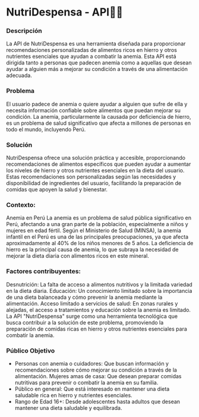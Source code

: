 <h1>NutriDespensa - API🥦🍗 </h1>
<h3>Descripción</h3> 
<p>La API de NutriDespensa es una herramienta diseñada para proporcionar recomendaciones personalizadas de alimentos ricos en hierro y otros nutrientes esenciales que ayudan a combatir la anemia. Esta API está dirigida tanto a personas que padecen anemia como a aquellas que desean ayudar a alguien más a mejorar su condición a través de una alimentación adecuada.<p>

<h3>Problema</h3>
<p>El usuario padece de anemia o quiere ayudar a alguien que sufre de ella y necesita información confiable sobre alimentos que puedan mejorar su condición. La anemia, particularmente la causada por deficiencia de hierro, es un problema de salud significativo que afecta a millones de personas en todo el mundo, incluyendo Perú.</p>

<h3>Solución</h3>
<p>NutriDespensa ofrece una solución práctica y accesible, proporcionando recomendaciones de alimentos específicos que pueden ayudar a aumentar los niveles de hierro y otros nutrientes esenciales en la dieta del usuario. Estas recomendaciones son personalizadas según las necesidades y disponibilidad de ingredientes del usuario, facilitando la preparación de comidas que apoyen la salud y bienestar.</p>

<h3>Contexto: </h3>
<p>Anemia en Perú La anemia es un problema de salud pública significativo en Perú, afectando a una gran parte de la población, especialmente a niños y mujeres en edad fértil. Según el Ministerio de Salud (MINSA), la anemia infantil en el Perú es una de las principales preocupaciones, ya que afecta aproximadamente al 40% de los niños menores de 5 años. La deficiencia de hierro es la principal causa de anemia, lo que subraya la necesidad de mejorar la dieta diaria con alimentos ricos en este mineral.</p>

<h3>Factores contribuyentes:</h3>

<p>Desnutrición: La falta de acceso a alimentos nutritivos y la limitada variedad en la dieta diaria. Educación: Un conocimiento limitado sobre la importancia de una dieta balanceada y cómo prevenir la anemia mediante la alimentación. Acceso limitado a servicios de salud: En zonas rurales y alejadas, el acceso a tratamientos y educación sobre la anemia es limitado. La API "NutriDespensa" surge como una herramienta tecnológica que busca contribuir a la solución de este problema, promoviendo la preparación de comidas ricas en hierro y otros nutrientes esenciales para combatir la anemia.</p>

<h3>Público Objetivo</h3>
<ul>
  <li>Personas con anemia o cuidadores: Que buscan información y recomendaciones sobre cómo mejorar su condición a través de la alimentación. Mujeres amas de casa: Que desean preparar comidas nutritivas para prevenir o combatir la anemia en su familia.</li>
  <li>Público en general: Que está interesado en mantener una dieta saludable rica en hierro y nutrientes esenciales.</li>
  <li>Rango de Edad 16+: Desde adolescentes hasta adultos que desean mantener una dieta saludable y equilibrada.</li>
</ul>
